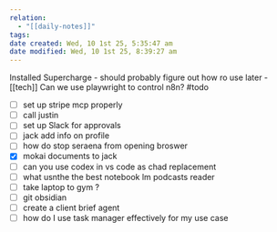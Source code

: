 ```yaml
---
relation:
  - "[[daily-notes]]"
tags:
date created: Wed, 10 1st 25, 5:35:47 am
date modified: Wed, 10 1st 25, 8:39:27 am
---
```


Installed Supercharge - should probably figure out how ro use later - [[tech]]
Can we use playwright to control n8n?
#todo
- [ ] set up stripe mcp properly
- [ ] call justin
- [ ] set up Slack for approvals
- [ ] jack add info on profile
- [ ] how do stop seraena from opening broswer
- [x] mokai documents to jack
- [ ] can you use codex in vs code as chad replacement
- [ ] what usnthe the best notebook lm podcasts reader
- [ ] take laptop to gym ?
- [ ] git obsidian
- [ ] create a client brief agent
- [ ] how do I use task manager effectively for my use case
